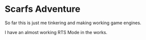 # Scarfs Adventure

So far this is just me tinkering and making working game engines.

I have an almost working RTS Mode in the works.
